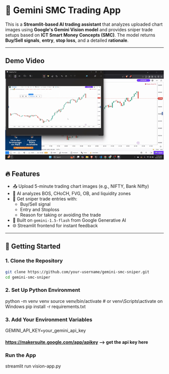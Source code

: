 # 📸 Gemini SMC Trading App

This is a **Streamlit-based AI trading assistant** that analyzes uploaded chart images using **Google's Gemini Vision model** and provides sniper trade setups based on **ICT Smart Money Concepts (SMC)**. The model returns **Buy/Sell signals**, **entry**, **stop loss**, and a detailed **rationale**.

---
## Demo Video 
![Demo](demo.gif)

## 🔥 Features

- 📤 Upload 5-minute trading chart images (e.g., NIFTY, Bank Nifty)
- 🧠 AI analyzes BOS, CHoCH, FVG, OB, and liquidity zones
- 🎯 Get sniper trade entries with:
  - Buy/Sell signal
  - Entry and Stoploss
  - Reason for taking or avoiding the trade
- 🤖 Built on `gemini-1.5-flash` from Google Generative AI
- 🌐 Streamlit frontend for instant feedback

---

## 🚀 Getting Started

### 1. Clone the Repository

```bash
git clone https://github.com/your-username/gemini-smc-sniper.git
cd gemini-smc-sniper
```

### 2. Set Up Python Environment
python -m venv venv
source venv/bin/activate  # or venv\Scripts\activate on Windows
pip install -r requirements.txt

### 3. Add Your Environment Variables
GEMINI_API_KEY=your_gemini_api_key
#### https://makersuite.google.com/app/apikey --> get the api key here

### Run the App
streamlit run vision-app.py
